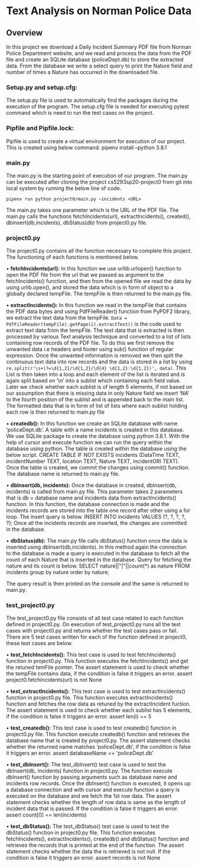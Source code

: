 # **Text Analysis on Norman Police Data**

## **Overview** 
In this project we download a Daily Incident Summary PDF file from Norman Police Department website, and we read and process the data from the PDF file and create an SQLite database (policeDept.db) to store the extracted data. From the database we write a select query to print the Nature field and number of times a Nature has occurred in the downloaded file.

### **Setup.py and setup.cfg:** 
The setup.py file is used to automatically find the packages during the execution of the program.
The setup.cfg file is needed for executing pytest command which is need to run the test cases on the project.

### **Pipfile and Pipfile.lock:** 
Pipfile is used to create a virtual environment for execution of our project. This is created using below command.
pipenv install –python 3.8.1

### **main.py** 
The main.py is the starting point of execution of our program. 
The main.py can be executed after cloning the project cs5293sp20-project0 from git into local system by running the below line of code.

	pipenv run python project0/main.py –incidents <URL>

The main.py takes one parameter which is the URL of the PDF file. The main.py calls the functions
fetchIncidents(url), extractIncidents(), created(), dbInsert(db,incidents), dbStatus(db) from project0.py file.


### **project0.py**  
The project0.py contains all the function necessary to complete this project.
The functioning of each functions is mentioned below.

• **fetchIncidents(url):** 
In this function we use urllib.urlopen() function to open the PDF file from the url that we passed as argument to the fetchIncidents() function, and then from the opened file we read the data by using urlib.open(), and stored the data which is in form of object to a globally declared tempFile. 
The tempFile is then returned to the main.py file.

• **extractIncidents():** 
In this function we read in the tempFile that contains the PDF data bytes and using PdfFileReader() function from PyPDF2 library, we extract the text data from the tempFile.
` Data = PdfFileReader(tempFile).getPage(i).extractText() ` is the code used to extract text data from the tempFile.
The text data that is extracted is then processed by various Text analysis technique and converted to a list of lists containing row records of the PDF file.  To do this we first remove the unwanted data i.e headers and footer using sub() function of regular expression.
Once the unwanted information is removed we then split the continuous text data into row records and the data is stored in a list by using ` re.split(r'\s+(?=\d{1,2}/\d{1,2}/\d{4} \d{1,2}:\d{1,2})', data) `. This List is then taken into a loop and each element of the list is iterated and is again split based on ‘\n’ into a sublist which containing each field value.
Later we check whether each sublist is of length 5 elements, if not based on our assumption that there is missing data in only Nature field we insert ‘NA’ to the fourth position of the sublist and is appended back to the main list.
The formatted data that is in form of list of lists where each sublist holding each row is then returned to main.py file 

• **createdb():** 
In this function we create an SQLite database with name ‘policeDept.db’. A table with a name incidents is created in this database. We use SQLite package to create the database using python 3.8.1.
With the help of cursor and execute function we can run the query within the database using python.
The table is created within the database using the below script.
CREATE TABLE IF NOT EXISTS incidents (DataTime TEXT, incidentNumber TEXT, location TEXT, Nature TEXT, incidentORI TEXT).
Once the table is created, we commit the changes using commit() function. The database name is returned to main.py file.


• **dbInsert(db, incidents):**
Once the database in created, dbInsert(db, incidents) is called from main.py file.
This parameter takes 2 parameters that is db = database name and incidents data from extractIncidents() function. 
In this function, the database connection is made and the incidents records are stored into the table one record after other using a for loop. The insert query is below.
INSERT INTO incidents VALUES (?, ?, ?, ?, ?);
Once all the incidents records are inserted, the changes are committed in the database.  


• **dbStatus(db):**
The main.py file calls dbStatus() function once the data is inserted using dbInsert(db,incidents). In this method again the connection to the database is made a query is executed in the database to fetch all the count of each Nature that is inserted in the database.
Query for fetching the nature and its count is below.
SELECT nature||"|"||count(*) as nature FROM incidents group by nature order by nature;
 
The query result is then printed on the console and the same is returned to main.py.



### **test_project0.py** 
The test_project0.py file consists of all test case related to each function defined in project0.py.
On execution of test_project0.py runs all the test cases with project0.py and returns whether the test cases pass or fail. 
There are 5 test cases written for each of the function defined in project0, these test cases are below.

• **test_fetchIncidents():**
This test case is used to test fetchIncidents() function in project0.py. This function executes the fetchIncidents() and get the retuned temFile pointer. The assert statement is used to check whether the tempFile contains data, if the condition is false it triggers an error.
assert project0.fetchIncidents(url) is not None

• **test_extractIncidents():**
This test case is used to test extractIncidents() function in project0.py file. This function executes extractIncidents() function and fetches the row data as retuned by the extractIncident fuction.
The assert statement is used to check whether each sublist has 5 elements, if the condition is false it triggers an error.
assert len(i) == 5

• **test_createdb():**
This test case is used to test createdb() function in project0.py file. This function execute  createdb() function and retrieves the database name that is created by project0.py. The assert statement checks whether the returned name matches ‘policeDept.db’, if the condition is false it triggers an error.
assert databaseName == 'policeDept.db'

• **test_dbInsert():**
The test_dbInsert() test case is used to test the dbInsert(db, incidents) function in project0.py.
The function execute dbInsert() function by passing arguments such as database name and incidents row records.
Once the dbInsert() function is executed, it opens up a database connection and with cursor and execute function a query is executed on the database and we fetch the 1st row data.
The assert statement checks whether the length of row data is same as the length of incident data that is passed. If the condition is false it triggers an error.
assert count[0] == len(incidents)


• **test_dbStatus():**
The test_dbStatus() test case is used to test the dbStatus() function in project0.py file.
This function executes fetchIncidents(), extractIncidents(), createdb() and dbStatus() function and retrieves the records that is printed at the end of the function.
The assert statement checks whether the data the is retrieved is not null. If the condition is false it triggers an error.
assert records is not None
 		
	







 


  
	
